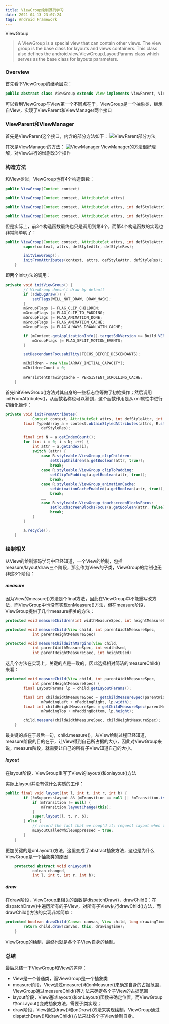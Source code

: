 ```yaml
---
title: ViewGroup绘制源码学习
date: 2021-04-13 23:07:24
tags: Android Framework
---
```

ViewGroup 
> A ViewGroup is a special view that can contain other views. The view group is the base class for layouts and views containers. This class also defines the
  android.view.ViewGroup.LayoutParams class which serves as the base class for layouts parameters.

### Overview
首先看下ViewGroup的继承层次：
``` java
public abstract class ViewGroup extends View implements ViewParent, ViewManager 
```
可以看到ViewGroup与View第一个不同点在于，ViewGroup是一个抽象类，继承自View，实现了ViewParent和ViewManager两个接口

### ViewParent和ViewManager
首先是ViewParent这个接口，内含的部分方法如下：
![ViewParent部分方法](https://raw.githubusercontent.com/SysuCodeMan/PicBed/main/20210506172925.png)

其次是ViewManager的方法：
![ViewManager](https://raw.githubusercontent.com/SysuCodeMan/PicBed/main/20210506173006.png)
ViewManager的方法很好理解，对View进行的增删改3个操作

### 构造方法
和View类似，ViewGroup也有4个构造函数：
```java
public ViewGroup(Context context)
```
```java
public ViewGroup(Context context, AttributeSet attrs)
```
```java
public ViewGroup(Context context, AttributeSet attrs, int defStyleAttr)
```
```java
public ViewGroup(Context context, AttributeSet attrs, int defStyleAttr, int defStyleRes)
```
但是实际上，前3个构造函数最终也只是调用到第4个，而第4个构造函数的实现也非常简单明了：
```java
public ViewGroup(Context context, AttributeSet attrs, int defStyleAttr, int defStyleRes) {
        super(context, attrs, defStyleAttr, defStyleRes);

        initViewGroup();
        initFromAttributes(context, attrs, defStyleAttr, defStyleRes);
    }
```
即两个init方法的调用：
```java
private void initViewGroup() {
        // ViewGroup doesn't draw by default
        if (!debugDraw()) {
            setFlags(WILL_NOT_DRAW, DRAW_MASK);
        }
        mGroupFlags |= FLAG_CLIP_CHILDREN;
        mGroupFlags |= FLAG_CLIP_TO_PADDING;
        mGroupFlags |= FLAG_ANIMATION_DONE;
        mGroupFlags |= FLAG_ANIMATION_CACHE;
        mGroupFlags |= FLAG_ALWAYS_DRAWN_WITH_CACHE;

        if (mContext.getApplicationInfo().targetSdkVersion >= Build.VERSION_CODES.HONEYCOMB) {
            mGroupFlags |= FLAG_SPLIT_MOTION_EVENTS;
        }

        setDescendantFocusability(FOCUS_BEFORE_DESCENDANTS);

        mChildren = new View[ARRAY_INITIAL_CAPACITY];
        mChildrenCount = 0;

        mPersistentDrawingCache = PERSISTENT_SCROLLING_CACHE;
    }
```
首先initViewGroup()方法对其自身的一些标志位等做了初始操作；然后调用initFromAttributes()，从函数名称也可以猜到，这个函数作用是从xml属性中进行初始化操作：
```java
private void initFromAttributes(
            Context context, AttributeSet attrs, int defStyleAttr, int defStyleRes) {
        final TypedArray a = context.obtainStyledAttributes(attrs, R.styleable.ViewGroup, defStyleAttr,
                defStyleRes);

        final int N = a.getIndexCount();
        for (int i = 0; i < N; i++) {
            int attr = a.getIndex(i);
            switch (attr) {
                case R.styleable.ViewGroup_clipChildren:
                    setClipChildren(a.getBoolean(attr, true));
                    break;
                case R.styleable.ViewGroup_clipToPadding:
                    setClipToPadding(a.getBoolean(attr, true));
                    break;
                case R.styleable.ViewGroup_animationCache:
                    setAnimationCacheEnabled(a.getBoolean(attr, true));
                    break;
                ……
                case R.styleable.ViewGroup_touchscreenBlocksFocus:
                    setTouchscreenBlocksFocus(a.getBoolean(attr, false));
                    break;
            }
        }

        a.recycle();
    }
```

### 绘制相关
从View的绘制源码学习中已经知道，一个View的绘制，包括measure/layout/draw三个阶段，那么作为View的子类，ViewGroup的绘制也无非这3个阶段：

##### measure
因为View的measure()方法是个final方法，因此在ViewGroup中不能重写改方法，而ViewGroup中也没有实现onMeasure()方法，但在measure阶段，ViewGroup提供了几个measure相关的方法：
```java
protected void measureChildren(int widthMeasureSpec, int heightMeasureSpec)
```
```java
protected void measureChild(View child, int parentWidthMeasureSpec,
            int parentHeightMeasureSpec)
```
```java
protected void measureChildWithMargins(View child,
            int parentWidthMeasureSpec, int widthUsed,
            int parentHeightMeasureSpec, int heightUsed) 
```
这几个方法在实现上，关键的点是一致的，因此选择相对简洁的measureChild()来看：
```java
protected void measureChild(View child, int parentWidthMeasureSpec,
            int parentHeightMeasureSpec) {
        final LayoutParams lp = child.getLayoutParams();

        final int childWidthMeasureSpec = getChildMeasureSpec(parentWidthMeasureSpec,
                mPaddingLeft + mPaddingRight, lp.width);
        final int childHeightMeasureSpec = getChildMeasureSpec(parentHeightMeasureSpec,
                mPaddingTop + mPaddingBottom, lp.height);

        child.measure(childWidthMeasureSpec, childHeightMeasureSpec);
    }
```
最关键的点在于最后一句，child.measure()，从View绘制过程已经知道，measure阶段的目的在于，让View得到自己所占据的大小，因此对ViewGroup来说，measure阶段，就需要让自己的所有子View知道自己的大小。

##### layout
在layout阶段，ViewGroup重写了View的layout()和onlayout()方法

实际上layout并没有做什么实质的工作：
```java
public final void layout(int l, int t, int r, int b) {
        if (!mSuppressLayout && (mTransition == null || !mTransition.isChangingLayout())) {
            if (mTransition != null) {
                mTransition.layoutChange(this);
            }
            super.layout(l, t, r, b);
        } else {
            // record the fact that we noop'd it; request layout when transition finishes
            mLayoutCalledWhileSuppressed = true;
        }
    }
```

更加关键的是onLayout()方法，这里变成了abstract抽象方法，这也是为什么ViewGroup是一个抽象类的原因
``` java
    protected abstract void onLayout(b
            oolean changed,
            int l, int t, int r, int b);
```

##### draw
在draw阶段，ViewGroup里相关的函数是dispatchDraw()，drawChild()：在dispatchDraw()中遍历所有的子View，对所有子View执行drawChild()方法，而drawChild()方法的实现非常简单：
```java
protected boolean drawChild(Canvas canvas, View child, long drawingTime) {
        return child.draw(canvas, this, drawingTime);
    }
```
ViewGroup的绘制，最终也就是各个子View自身的绘制。

### 总结
最后总结一下ViewGroup和View的差异：
- View是一个普通类，而ViewGroup是一个抽象类
- measure阶段，View通过measure()和onMeasure()来确定自身的占据范围，ViewGroup通过measureChild()等方法来确定各个子View的占据范围
- layout阶段，View通过layout()和onLayout()函数来确定位置，而ViewGroup中onLayout()变成抽象方法，需要子类实现；
- draw阶段，View通过draw()和onDraw()方法来实现绘制，ViewGroup通过dispatchDraw()和drawChild()方法来让各个子View绘制自身。


